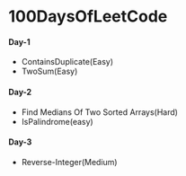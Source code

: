 # 100DaysOfLeetCode

#### Day-1 
* ContainsDuplicate(Easy)
* TwoSum(Easy)

#### Day-2
* Find Medians Of Two Sorted Arrays(Hard)
* IsPalindrome(easy)

#### Day-3
* Reverse-Integer(Medium)
